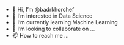 - 👋 Hi, I’m @badrkhorchef
- 👀 I’m interested in Data Science
- 🌱 I’m currently learning Machine Learning
- 💞️ I’m looking to collaborate on ...
- 📫 How to reach me ...

<!---
badrkhorchef/badrkhorchef is a ✨ special ✨ repository because its `README.md` (this file) appears on your GitHub profile.
You can click the Preview link to take a look at your changes.
--->

